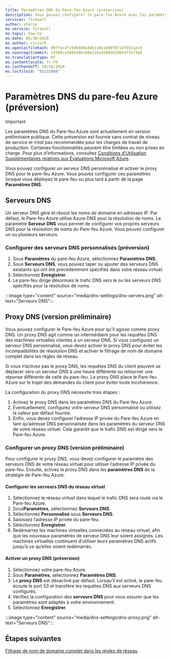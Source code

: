 ```yaml
---
title: Paramètres DNS du Pare-feu Azure (préversion)
description: Vous pouvez configurer le pare-feu Azure avec les paramètres de serveur DNS et de proxy DNS.
services: firewall
author: vhorne
ms.service: firewall
ms.topic: how-to
ms.date: 06/30/2020
ms.author: victorh
ms.openlocfilehash: 09ffac4f19d50d9a386110e1b89f8f147652a2cd
ms.sourcegitcommit: 33368ca1684106cb0e215e3280b828b54f7e73e8
ms.translationtype: HT
ms.contentlocale: fr-FR
ms.lasthandoff: 10/16/2020
ms.locfileid: "92132004"
---
```

# <a name="azure-firewall-dns-settings-preview"></a>Paramètres DNS du pare-feu Azure (préversion)

> [!IMPORTANT]
> Les paramètres DNS du Pare-feu Azure sont actuellement en version préliminaire publique.
> Cette préversion est fournie sans contrat de niveau de service et n’est pas recommandée pour les charges de travail de production. Certaines fonctionnalités peuvent être limitées ou non prises en charge. Pour plus d’informations, consultez [Conditions d’Utilisation Supplémentaires relatives aux Évaluations Microsoft Azure](https://azure.microsoft.com/support/legal/preview-supplemental-terms/).

Vous pouvez configurer un serveur DNS personnalisé et activer le proxy DNS pour le pare-feu Azure. Vous pouvez configurer ces paramètres lorsque vous déployez le pare-feu ou plus tard à partir de la page **Paramètres DNS**.

## <a name="dns-servers"></a>Serveurs DNS

Un serveur DNS gère et résout les noms de domaine en adresses IP. Par défaut, le Pare-feu Azure utilise Azure DNS pour la résolution de noms. Le paramètre **Serveur DNS** vous permet de configurer vos propres serveurs DNS pour la résolution de noms du Pare-feu Azure. Vous pouvez configurer un ou plusieurs serveurs.

### <a name="configure-custom-dns-servers-preview"></a>Configurer des serveurs DNS personnalisés (préversion)

1. Sous **Paramètres** du pare-feu Azure, sélectionnez **Paramètres DNS**.
2. Sous **Serveurs DNS**, vous pouvez taper ou ajouter des serveurs DNS existants qui ont été précédemment spécifiés dans votre réseau virtuel.
3. Sélectionnez **Enregistrer**.
4. Le pare-feu dirige désormais le trafic DNS vers le ou les serveurs DNS spécifiés pour la résolution de noms.

:::image type="content" source="media/dns-settings/dns-servers.png" alt-text="Serveurs DNS":::

## <a name="dns-proxy-preview"></a>Proxy DNS (version préliminaire)

Vous pouvez configurer le Pare-feu Azure pour qu’il agisse comme proxy DNS. Un proxy DNS agit comme un intermédiaire pour les requêtes DNS des machines virtuelles clientes à un serveur DNS. Si vous configurez un serveur DNS personnalisé, vous devez activer le proxy DNS pour éviter les incompatibilités de résolution DNS et activer le filtrage de nom de domaine complet dans les règles de réseau.

Si vous n’activez pas le proxy DNS, les requêtes DNS du client peuvent se déplacer vers un serveur DNS à une heure différente ou retourner une réponse différente de celle du pare-feu. Le proxy DNS place le Pare-feu Azure sur le trajet des demandes du client pour éviter toute incohérence.

La configuration du proxy DNS nécessite trois étapes :
1. Activez le proxy DNS dans les paramètres DNS du Pare-feu Azure.
2. Éventuellement, configurez votre serveur DNS personnalisé ou utilisez la valeur par défaut fournie.
3. Enfin, vous devez configurer l’adresse IP privée du Pare-feu Azure en tant qu’adresse DNS personnalisée dans les paramètres du serveur DNS de votre réseau virtuel. Cela garantit que le trafic DNS est dirigé vers le Pare-feu Azure.

### <a name="configure-dns-proxy-preview"></a>Configurer un proxy DNS (version préliminaire)

Pour configurer le proxy DNS, vous devez configurer le paramètre des serveurs DNS de votre réseau virtuel pour utiliser l’adresse IP privée du pare-feu. Ensuite, activez le proxy DNS dans les **paramètres DNS** de la stratégie de Pare-feu Azure.

#### <a name="configure-virtual-network-dns-servers"></a>Configurer les serveurs DNS du réseau virtuel

1. Sélectionnez le réseau virtuel dans lequel le trafic DNS sera routé via le Pare-feu Azure.
2. Sous**Paramètres**, sélectionnez **Serveurs DNS**.
3. Sélectionnez **Personnalisé** sous **Serveurs DNS**.
4. Saisissez l’adresse IP privée du pare-feu.
5. Sélectionnez **Enregistrer**.
6. Redémarrez les machines virtuelles connectées au réseau virtuel, afin que les nouveaux paramètres de serveur DNS leur soient assignés. Les machines virtuelles continuent d’utiliser leurs paramètres DNS actifs jusqu’à ce qu’elles soient redémarrés.

#### <a name="enable-dns-proxy-preview"></a>Activer un proxy DNS (préversion)

1. Sélectionnez votre pare-feu Azure.
2. Sous **Paramètres**, sélectionnez **Paramètres DNS**.
3. Le **proxy DNS** est désactivé par défaut. Lorsqu’il est activé, le pare-feu écoute le port 53 et transfère les requêtes DNS aux serveurs DNS configurés.
4. Vérifiez la configuration des **serveurs DNS** pour vous assurer que les paramètres sont adaptés à votre environnement.
5. Sélectionnez **Enregistrer**.

:::image type="content" source="media/dns-settings/dns-proxy.png" alt-text="Serveurs DNS":::

## <a name="next-steps"></a>Étapes suivantes

[Filtrage de nom de domaine complet dans les règles de réseau](fqdn-filtering-network-rules.md)

